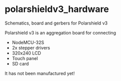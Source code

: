 # polarshieldv3_hardware
Schematics, board and gerbers for Polarshield v3

Polarshield v3 is an aggregation board for connecting

* NodeMCU-32S
* 2x stepper drivers
* 320x240 LCD
* Touch panel
* SD card

It has not been manufactured yet!

